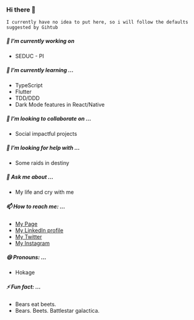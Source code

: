 ### Hi there 👋

<!--
**thejoaov/thejoaov** is a ✨ _special_ ✨ repository because its `README.md` (this file) appears on your GitHub profile.-->

`I currently have no idea to put here, so i will follow the defaults suggested by Gihtub`

##### 🔭 I’m currently working on
- SEDUC - PI
##### 🌱 I’m currently learning ...
- TypeScript
- Flutter
- TDD/DDD
- Dark Mode features in React/Native
##### 👯 I’m looking to collaborate on ...
- Social impactful projects
##### 🤔 I’m looking for help with ...
- Some raids in destiny
##### 💬 Ask me about ...
- My life and cry with me
##### 📫 How to reach me: ...
- [My Page](https://thejoaov.com)
- [My LinkedIn profile](https://linkedin.com/in/thejoaov)
- [My Twitter](https://twitter.com/thejoaov)
- [My Instagram](https://instagram.com/thejoaov)
##### 😄 Pronouns: ...
- Hokage
##### ⚡ Fun fact: ...
- Bears eat beets.
- Bears. Beets. Battlestar galactica.
